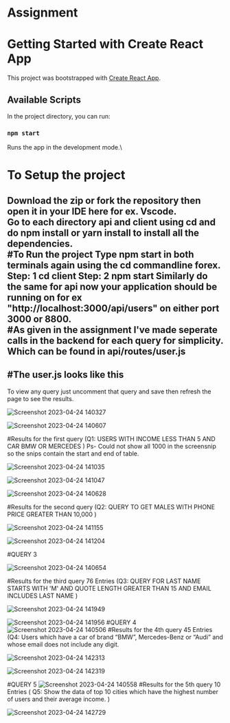 # Assignment
# Getting Started with Create React App

This project was bootstrapped with [Create React App](https://github.com/facebook/create-react-app).

## Available Scripts

In the project directory, you can run:

### `npm start`

Runs the app in the development mode.\
# To Setup the project
Download the zip or fork the repository then open it in your IDE here for ex. Vscode.<br>
Go to each directory api and client using cd and do npm install or yarn install to install all the dependencies.<br>
#To Run the project 
Type npm start in both terminals again using the cd commandline forex. 
Step: 1 cd client
Step: 2 npm start
Similarly do the same for api
now your application should be running on 
for ex "http://localhost:3000/api/users" on either port 3000 or 8800.<br>
#As given in the assignment I've made seperate calls in the backend for each query for simplicity.
Which can be found in api/routes/user.js
------------------------------------------------------------------------
#The user.js looks like this
------------------------------------------------------------------------
To view any query just uncomment that query and save then refresh the page to see the results.

![Screenshot 2023-04-24 140327](https://user-images.githubusercontent.com/101965527/233944118-8158391d-f128-413b-842b-dddb2da01f89.png)

![Screenshot 2023-04-24 140607](https://user-images.githubusercontent.com/101965527/233944178-4e309c00-81a8-4dc0-8223-25a09f1921d8.png)

#Results for the first query (Q1: USERS WITH INCOME LESS THAN 5 AND CAR BMW OR MERCEDES )
Ps- Could not show all 1000 in the screensnip so the snips contain the start and end of table.

![Screenshot 2023-04-24 141035](https://user-images.githubusercontent.com/101965527/233945578-09ae6d92-9803-4a94-a17a-227a0214f6a5.png)


![Screenshot 2023-04-24 141047](https://user-images.githubusercontent.com/101965527/233945596-4e475af9-8644-416b-bd45-6d2cc3be34cc.png)


![Screenshot 2023-04-24 140628](https://user-images.githubusercontent.com/101965527/233944189-a2204dad-4e60-439a-9212-a92d39a8481d.png)

#Results for the second query (Q2: QUERY TO GET MALES WITH PHONE PRICE GREATER THAN 10,000 )

![Screenshot 2023-04-24 141155](https://user-images.githubusercontent.com/101965527/233946390-de2ba3ac-a438-4265-bf9b-2c18e8dea37e.png)

![Screenshot 2023-04-24 141204](https://user-images.githubusercontent.com/101965527/233946395-1ca70eb1-a1b7-4983-9c7f-5776775afbe4.png)

#QUERY 3

![Screenshot 2023-04-24 140654](https://user-images.githubusercontent.com/101965527/233944200-1432e9de-1b46-4863-81d8-ad4c6c2fe53f.png)

#Results for the third query 76 Entries (Q3: QUERY FOR LAST NAME STARTS WITH 'M' AND QUOTE LENGTH GREATER THAN 15 AND EMAIL INCLUDES LAST NAME )

![Screenshot 2023-04-24 141949](https://user-images.githubusercontent.com/101965527/233947549-d747c2a3-b26e-4260-8a6c-22f4b225be96.png)

![Screenshot 2023-04-24 141956](https://user-images.githubusercontent.com/101965527/233947560-16574cfe-baac-4e73-85f9-7e3c90ed0147.png)
#QUERY 4 
![Screenshot 2023-04-24 140506](https://user-images.githubusercontent.com/101965527/233944212-c2f9030b-1b44-49bf-9635-de983dcda80f.png)
#Results for the 4th query 45 Entries (Q4: Users which have a car of brand “BMW”, Mercedes-Benz or “Audi” and whose email does not include any digit.

![Screenshot 2023-04-24 142313](https://user-images.githubusercontent.com/101965527/233948279-82a82006-bb14-4749-9287-1f4eaf1454ef.png)

![Screenshot 2023-04-24 142319](https://user-images.githubusercontent.com/101965527/233948293-36ad1e79-d748-4f05-80fe-48e1d6475086.png)

#QUERY 5
![Screenshot 2023-04-24 140558](https://user-images.githubusercontent.com/101965527/233944215-f47ac626-a670-48ce-afc6-d17679025a14.png)
#Results for the 5th query 10 Entries ( Q5: Show the data of top 10 cities which have the highest number of users and their average income. )

![Screenshot 2023-04-24 142729](https://user-images.githubusercontent.com/101965527/233949259-083623ef-16c6-49a9-84e4-d92ca7e8129b.png)
